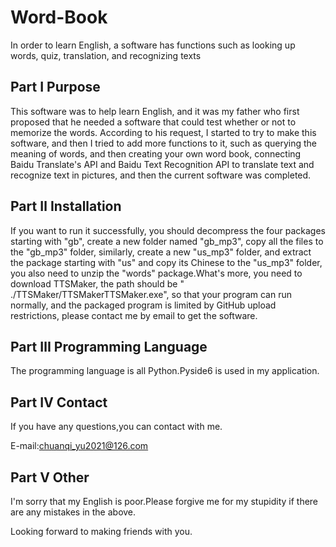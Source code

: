 # Word-Book
In order to learn English, a software has functions such as looking up words, quiz, translation, and recognizing texts

## Part Ⅰ Purpose
This software was to help learn English, and it was my father who first proposed that he needed a software that could test whether or not to memorize the words. 
According to his request, I started to try to make this software, and then I tried to add more functions to it, such as querying the meaning of words, and then creating your own word book, connecting Baidu Translate's API and Baidu Text Recognition API to translate text and recognize text in pictures, and then the current software was completed.

## Part Ⅱ Installation
If you want to run it successfully, you should decompress the four packages starting with "gb", create a new folder named "gb_mp3", copy all the files to the "gb_mp3" folder, similarly, create a new "us_mp3" folder, and extract the package starting with "us" and copy its Chinese to the "us_mp3" folder, you also need to unzip the "words" package.What's more, you need to download TTSMaker, the path should be " ./TTSMaker/TTSMakerTTSMaker.exe", so that your program can run normally, and the packaged program is limited by GitHub upload restrictions, please contact me by email to get the software.

## Part Ⅲ Programming Language
The programming language is all Python.Pyside6 is used in my application.

## Part Ⅳ Contact
If you have any questions,you can contact with me.

E-mail:chuanqi_yu2021@126.com


## Part Ⅴ Other
I'm sorry that my English is poor.Please forgive me for my stupidity if there are any mistakes in the above.

Looking forward to making friends with you.
